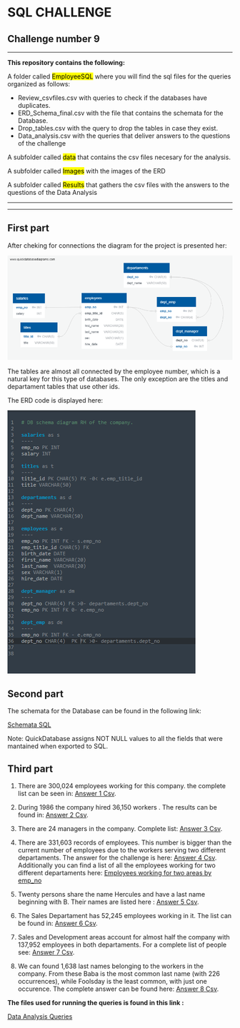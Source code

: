 # SQL CHALLENGE

## Challenge number 9 
---

**This repository contains the following:**

A folder called  <mark>EmployeeSQL</mark>  where you will find the sql files for the queries organized as follows:

- Review_csvfiles.csv   with queries to check if the databases have duplicates.
- ERD_Schema_final.csv   with the file that contains the schemata for the Database.
- Drop_tables.csv  with the query to drop the tables in case they exist.
- Data_analysis.csv  with the queries that deliver answers to the questions of the challenge

A subfolder called <mark>data</mark>  that contains the csv files necesary for the analysis.

A subfolder called <mark>Images</mark>  with the images of the ERD

A subfolder called <mark>Results</mark>  that gathers the csv files with the answers to the questions of the Data Analysis

---
---
## First part

After cheking for connections the diagram for the project is presented her:

![ERD Challenge # 9](./EmployeeSQL/Images/QuickDBD_Challenge9sql.png) 

The tables are almost all connected by the employee number, which is a natural key for this type of databases. The only exception are the titles and departament tables that use other ids.

The ERD code is displayed here:

![Quickdatabase diagram ](./EmployeeSQL/Images/Relations_in_ERD.png) 

## Second part
The schemata for the Database can be found in the following link:

[Schemata SQL](./EmployeeSQL/ERD_Schema_final.sql)

Note: QuickDatabase assigns NOT NULL values to all the fields that were mantained when exported to SQL.
   

## Third part

1. There are 300,024 employees working for this company. the complete list can be seen in: 
[Answer 1 Csv](./EmployeeSQL/Results/Question1.csv). 

2. During 1986 the company hired 36,150 workers . The results can be found in: [Answer 2 Csv](./EmployeeSQL/Results/Question2.csv).

3. There are 24 managers in the company. Complete list: [Answer 3 Csv](./EmployeeSQL/Results/Question3.csv).

4. There are 331,603 records of employees. This number is bigger than the current number of employees due to the workers serving two different departaments. The answer for the challenge is here:  [Answer 4 Csv](./EmployeeSQL/Results/Question4.csv).  Additionally you can find a list of all the employees working for two different departaments here:    [Employees working for two areas by emp_no](./EmployeeSQL/Results/dept_emp_duplicates.csv)

5. Twenty persons share the name Hercules and have a last name beginning with B. Their names are listed here : [Answer 5 Csv](./EmployeeSQL/Results/Question5.csv). 

6. The Sales Departament has 52,245 employees working in it. The list can be found in: [Answer 6 Csv](./EmployeeSQL/Results/Question6.csv).

7. Sales and Development areas account for almost half the company with 137,952 employees in both departaments. For a complete list of people see:  [Answer 7 Csv](./EmployeeSQL/Results/Question7.csv).

8. We can found 1,638 last names belonging to the workers in the company. From these Baba is the most common last name (with 226 occurrences), while Foolsday is the least common, with just one occurence. The complete answer can be found here: [Answer 8 Csv](./EmployeeSQL/Results/Question8.csv).



**The files used for running the queries is found in this link :**

[Data Analysis Queries](./EmployeeSQL/Data_analysis.sql)


